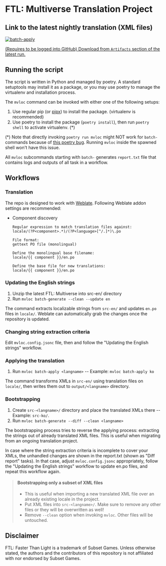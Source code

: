 # FTL: Multiverse Translation Project

## Link to the latest nightly translation (XML files)

[![batch-apply](https://github.com/ftl-mv-translation/ftl-mv-translation/actions/workflows/batch-apply.yml/badge.svg)](https://github.com/ftl-mv-translation/ftl-mv-translation/actions/workflows/batch-apply.yml)

[(Requires to be logged into GitHub) Download from `Artifacts` section of the latest run.](https://github.com/ftl-mv-translation/ftl-mv-translation/actions/workflows/batch-apply.yml)

## Running the script

The script is written in Python and managed by poetry. A standard setuptools may install it as a package,
or you may use poetry to manage the virtualenv and installation process.

The `mvloc` command can be invoked with either one of the following setups:

1. Use regular pip (or [pipx](https://github.com/pypa/pipx)) to install the package. (virtualenv is recommended)
2. Use poetry to install the package (`poetry install`), then run `poetry shell` to activate virtualenv. (*)

(*) Note that directly invoking `poetry run mvloc` might NOT work for `batch-` commands because of [this poetry bug](https://github.com/python-poetry/poetry/issues/965). Running `mvloc` inside the spawned shell won't have this issue.

All `mvloc` subcommands starting with `batch-` generates `report.txt` file that contains logs and outputs of all task
in a workflow.


## Workflows

### Translation

The repo is designed to work with [Weblate](https://weblate.org/). Following Weblate addon settings are recommended:

* Component discovery
   ```
   Regular expression to match translation files against:
   locale/(?P<component>.*)/(?P<language>[^/.]*)\.po
   
   File format:
   gettext PO file (monolingual)
   
   Define the monolingual base filename:
   locale/{{ component }}/en.po
   
   Define the base file for new translations:
   locale/{{ component }}/en.po
   ```

### Updating the English strings

1. Unzip the latest FTL: Multiverse into src-en/ directory
2. Run `mvloc batch-generate --clean --update en`

The command extracts localizable strings from `src-en/` and updates  `en.po` files in `locale/`. Weblate can
automatically grab the changes once the repository is updated.

### Changing string extraction criteria

Edit `mvloc.config.jsonc` file, then and follow the "Updating the English strings" workflow.

### Applying the translation

1. Run `mvloc batch-apply <langname>` -- Example: `mvloc batch-apply ko`

The command transforms XMLs in `src-en/` using translation files on `locale/`,
then writes them out to `output/<langname>` directory.

### Bootstrapping

1. Create `src-<langname>/` directory and place the translated XMLs there -- Example: `src-ko/`.
2. Run `mvloc batch-generate --diff --clean <langname>`

The bootstrapping process tries to reverse the applying process: extracting the strings out of already translated
XML files. This is useful when migrating from an ongoing translation project.

In case where the string extraction criteria is incomplete to cover your XMLs, the unhandled changes are shown in
the report.txt (shown as "Diff report" tasks). In that case, adjust `mvloc.config.jsonc` appropriately, follow the
"Updating the English strings" workflow to update en.po files, and repeat this workflow again.

> #### Bootstrapping only a subset of XML files
>
> * This is useful when importing a new translated XML file over an already existing locale in the project.
> * Put XML files into `src-<langname>/`. Make sure to remove any other files or they will be overwritten as well!
> * Remove `--clean` option when invoking `mvloc`. Other files will be untouched.

## Disclaimer

FTL: Faster Than Light is a trademark of Subset Games. Unless otherwise stated, the authors and the contributors of this
repository is not affiliated with nor endorsed by Subset Games.
